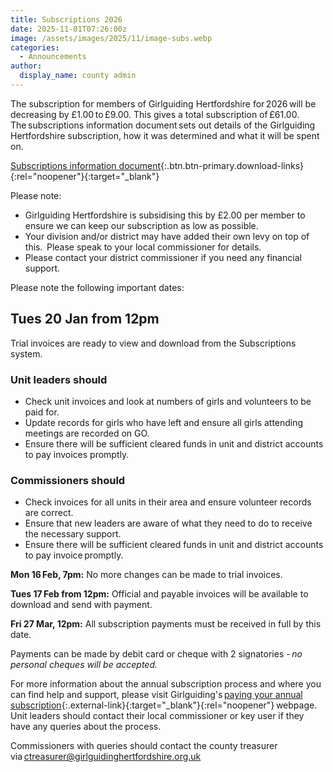 ```yaml
---
title: Subscriptions 2026
date: 2025-11-01T07:26:00z
image: /assets/images/2025/11/image-subs.webp
categories:
  - Announcements
author:
  display_name: county admin
---
```

The subscription for members of Girlguiding Hertfordshire for 2026 will be decreasing by £1.00 to £9.00. This gives a total subscription of £61.00.  
  
The subscriptions information document sets out details of the Girlguiding Hertfordshire subscription, how it was determined and what it will be spent on.  

[Subscriptions information document](/assets/docs/2025/subscriptions-2026.pdf){:.btn.btn-primary.download-links}{:rel="noopener"}{:target="_blank"}

Please note:  

- Girlguiding Hertfordshire is subsidising this by £2.00 per member to ensure we can keep our subscription as low as possible.  
- Your division and/or district may have added their own levy on top of this.  Please speak to your local commissioner for details.  
- Please contact your district commissioner if you need any financial support.

Please note the following important dates:  

## Tues 20 Jan from 12pm

Trial invoices are ready to view and download from the Subscriptions system.

### Unit leaders should

- Check unit invoices and look at numbers of girls and volunteers to be paid for.  
- Update records for girls who have left and ensure all girls attending meetings are recorded on GO.  
- Ensure there will be sufficient cleared funds in unit and district accounts to pay invoices promptly.  

### Commissioners should

- Check invoices for all units in their area and ensure volunteer records are correct.  
- Ensure that new leaders are aware of what they need to do to receive the necessary support.  
- Ensure there will be sufficient cleared funds in unit and district accounts to pay invoice promptly.  

**Mon 16 Feb, 7pm:** No more changes can be made to trial invoices.

**Tues 17 Feb from 12pm:** Official and payable invoices will be available to download and send with payment.

**Fri 27 Mar, 12pm:** All subscription payments must be received in full by this date.

Payments can be made by debit card or cheque with 2 signatories - *no personal cheques will be accepted.*

For more information about the annual subscription process and where you can find help and support, please visit Girlguiding's [paying your annual subscription](https://www.girlguiding.org.uk/information-for-volunteers/running-your-unit/finance-insurance-and-property/subscriptions/paying-your-subscriptions/){:.external-link}{:target="_blank"}{:rel="noopener"} webpage. Unit leaders should contact their local commissioner or key user if they have any queries about the process.

Commissioners with queries should contact the county treasurer via <ctreasurer@girlguidinghertfordshire.org.uk>
